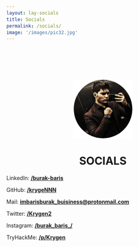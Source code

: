 ```yaml
---
layout: lay-socials
title: Socials
permalink: /socials/
image: '/images/pic32.jpg'
---
```

<br>
<br>
<br>
<br>
<br>
<div class="img-container"> 
   <img src='/images/avatar-circle.png'><br>
   <h1>SOCIALS</h1>
</div>
<style>
    .img-container {
        text-align: center;
    }
</style>

<i class="fab fa-linkedin"></i>
LinkedIn: [**/burak-baris**](https://www.linkedin.com/in/burak-baris/)<br>

<i class="fab fa-github-square"></i>
GitHub: [**/krygeNNN**](https://github.com/krygeNNN)<br>

<i class="fas fa-envelope-square"></i>
Mail: **imbarisburak_buisiness@protonmail.com**<br>

<i class="fab fa-twitter-square"></i>
Twitter: [**/Krygen2**](https://twitter.com/Krygen2)<br>

<i class="fab fa-instagram-square"></i>
Instagram: [**/burak_baris_/**](https://www.instagram.com/burak_baris_/)<br>

<i class="fas fa-terminal"></i>
TryHackMe: [**/p/Krygen**](https://tryhackme.com/p/Krygen)<br>

